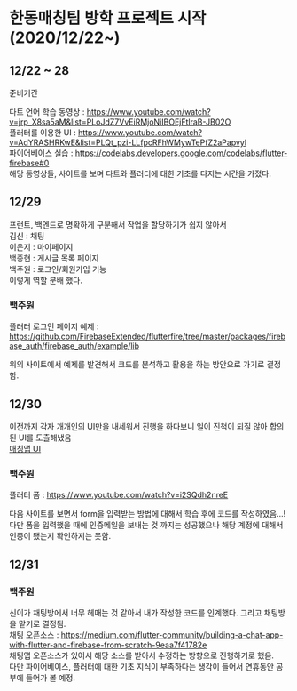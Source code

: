  # 한동매칭팀 방학 프로젝트 시작(2020/12/22~)  
 
 ## 12/22 ~ 28   

 준비기간  
 
 다트 언어 학습 동영상 : <https://www.youtube.com/watch?v=jrp_X8sa5aM&list=PLoJdZ7VvEiRMjoNiIBOEjFtlraB-JB02O>   
 플러터를 이용한 UI : <https://www.youtube.com/watch?v=AdYRASHRKwE&list=PLQt_pzi-LLfpcRFhWMywTePfZ2aPapvyl>      
 파이어베이스 실습 : <https://codelabs.developers.google.com/codelabs/flutter-firebase#0>    
 해당 동영상들, 사이트를 보며 다트와 플러터에 대한 기초를 다지는 시간을 가졌다.
 
 ## 12/29
 
 프런트, 백엔드로 명확하게 구분해서 작업을 할당하기가 쉽지 않아서    
 김신 : 채팅   
 이은지 : 마이페이지   
 백종현 : 게시글 목록 페이지   
 백주원 : 로그인/회원가입 기능    
 이렇게 역할 분배 했다.   
 
 ### 백주원   
 플러터 로그인 페이지 예제 : <https://github.com/FirebaseExtended/flutterfire/tree/master/packages/firebase_auth/firebase_auth/example/lib>   
   
위의 사이트에서 예제를 발견해서 코드를 분석하고 활용을 하는 방안으로 가기로 결정함.    

## 12/30

이전까지 각자 개개인의 UI만을 내세워서 진행을 하다보니 일이 진척이 되질 않아 합의된 UI를 도출해냈음   
[매칭앱 UI](https://github.com/21700340JuwonBaek/link_test/blob/master/%EC%95%A0%ED%94%8C%EB%A6%AC%EC%BC%80%EC%9D%B4%EC%85%98%20UI/%EC%8A%A4%ED%86%A0%EB%A6%AC%EB%B3%B4%EB%93%9C.pdf)

### 백주원

플러터 폼 : <https://www.youtube.com/watch?v=i2SQdh2nreE>   

다음 사이트를 보면서 form을 입력받는 방법에 대해서 학습 후에 코드를 작성하였음...!    
다만 폼을 입력했을 때에 인증메일을 보내는 것 까지는 성공했으나 해당 계정에 대해서 인증이 됐는지 확인하지는 못함.   


## 12/31  

### 백주원   

신이가 채팅방에서 너무 헤매는 것 같아서 내가 작성한 코드를 인계했다. 그리고 채팅방을 맡기로 결정됨.   
채팅 오픈소스 : <https://medium.com/flutter-community/building-a-chat-app-with-flutter-and-firebase-from-scratch-9eaa7f41782e>    
채팅앱 오픈소스가 있어서 해당 소스를 받아서 수정하는 방향으로 진행하기로 했음.   
다만 파이어베이스, 플러터에 대한 기초 지식이 부족하다는 생각이 들어서 연휴동안 공부에 들어가 볼 예정.


 
 
